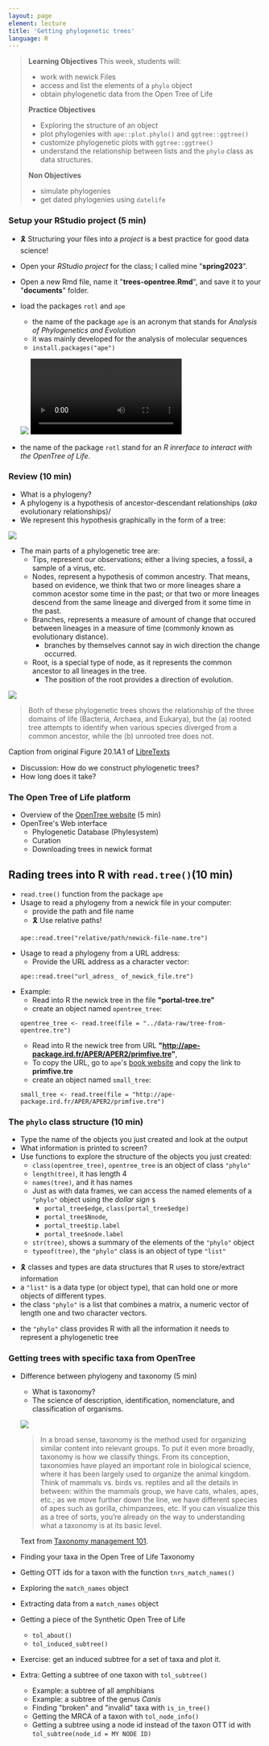 ```yaml
---
layout: page
element: lecture
title: 'Getting phylogenetic trees'
language: R
---
```

> **Learning Objectives**
> This week, students will:
> - work with newick Files
> - access and list the elements of a `phylo` object
> - obtain phylogenetic data from the Open Tree of Life
>
> **Practice Objectives**
> - Exploring the structure of an object
> - plot phylogenies with `ape::plot.phylo()` and `ggtree::ggtree()`
> - customize phylogenetic plots with `ggtree::ggtree()`
> - understand the relationship between lists and the `phylo` class as data structures.
>
> **Non Objectives**
> - simulate phylogenies
> - get dated phylogenies using `datelife`


### Setup your RStudio project (5 min)

- 🎗️ Structuring your files into a _project_ is a best practice for good data science!
- Open your _RStudio project_ for the class; I called mine "**spring2023**".
- Open a new Rmd file, name it "**trees-opentree.Rmd**", and save it to your "**documents**" folder.
- load the packages `rotl` and `ape`
  - the name of the package `ape` is an acronym that stands for _Analysis of Phylogenetics and Evolution_
  - it was mainly developed for the analysis of molecular sequences
  - `install.packages("ape")`

  ![](http://ape-package.ird.fr/APER/APER2/APER2_cover.jpg)
  ![](http://ape-package.ird.fr/video/bdna.webm)
- the name of the package `rotl` stand for an _R inrerface to interact with the OpenTree of Life_.

### Review (10 min)

- What is a phylogeny?
- A phylogeny is a hypothesis of ancestor-descendant relationships (_aka_ evolutionary relationships)/
- We represent this hypothesis graphically in the form of a tree:

![](https://slideplayer.com/slide/3369393/12/images/7/Branch+Length+%28Distance%29+~+Time.jpg)

- The main parts of a phylogenetic tree are:
  - Tips, represent our observations; either a living species, a fossil, a sample of a virus, etc.
  - Nodes, represent a hypothesis of common ancestry. That means, based on evidence, we think that two or more lineages share a common acestor some time in the past; or that two or more lineages descend from the same lineage and diverged from it some time in the past.
  - Branches, represents a measure of amount of change that occured between lineages in a measure of time (commonly known as evolutionary distance).
    - branches by themselves cannot say in wich direction the change occurred.
  - Root, is a special type of node, as it represents the common ancestor to all lineages in the tree.
    - The position of the root provides a direction of evolution.

![](https://s3-us-west-2.amazonaws.com/courses-images/wp-content/uploads/sites/1842/2017/05/26155615/figure-20-01-01.jpeg)

> Both of these phylogenetic trees shows the relationship of the three domains of life (Bacteria, Archaea, and Eukarya), but the (a) rooted tree attempts to identify when various species diverged from a common ancestor, while the (b) unrooted tree does not.

Caption from original Figure 20.1𝐴.1 of [LibreTexts](https://bio.libretexts.org/Bookshelves/Introductory_and_General_Biology/Book%3A_General_Biology_(Boundless)/20%3A_Phylogenies_and_the_History_of_Life/20.01%3A_Organizing_Life_on_Earth/20.1A%3A_Phylogenetic_Trees)

<!-- ![Expansion and collapse of VEGF diversity in major clades of the animal kingdom](https://www.biorxiv.org/content/biorxiv/early/2022/09/19/2022.09.19.507521/F4.large.jpg) -->

- Discussion: How do we construct phylogenetic trees?
- How long does it take?

### The Open Tree of Life platform

- Overview of the [OpenTree website](https://tree.opentreeoflife.org/opentree/argus/opentree13.4@ott93302) (5 min)
- OpenTree's Web interface
  - Phylogenetic Database (Phylesystem)
  - Curation
  - Downloading trees in newick format

## Rading trees into R with `read.tree()`(10 min)
- `read.tree()` function from the package `ape`
- Usage to read a phylogeny from a newick file in your computer:
  - provide the path and file name
  - 🎗️ Use relative paths!
  ```
  ape::read.tree("relative/path/newick-file-name.tre")
  ```
- Usage to read a phylogeny from a URL address:
  - Provide the URL address as a character vector:
  ```
  ape::read.tree("url_adress_ of_newick_file.tre")
  ```
- Example:
    - Read into R the newick tree in the file **"portal-tree.tre"**
    - create an object named `opentree_tree`:
    ```
    opentree_tree <- read.tree(file = "../data-raw/tree-from-opentree.tre")
    ```
    - Read into R the newick tree from URL **"http://ape-package.ird.fr/APER/APER2/primfive.tre"**,
    - To copy the URL, go to `ape`'s [book website](http://ape-package.ird.fr/APER.html) and copy the link to **primfive.tre**
    - create an object named `small_tree`:
    ```
    small_tree <- read.tree(file = "http://ape-package.ird.fr/APER/APER2/primfive.tre")
    ```

### The `phylo` class structure (10 min)
- Type the name of the objects you just created and look at the output
- What information is printed to screen?
- Use functions to explore the structure of the objects you just created:
  - `class(opentree_tree)`, `opentree_tree` is an object of class `"phylo"`
  - `length(tree)`, it has length 4
  - `names(tree)`, and it has names
  - Just as with data frames, we can access the named elements of a `"phylo"` object using the _dollar sign_ `$`
    - `portal_tree$edge`, `class(portal_tree$edge)`
    - `portal_tree$Nnode`,
    - `portal_tree$tip.label`
    - `portal_tree$node.label`
  - `str(tree)`, shows a summary of the elements of the `"phylo"` object
  - `typeof(tree)`, the `"phylo"` class is an object of type `"list"`
<!-- - Click on the name of the object on _RStudio's Environment pane_. -->
- 🎗️ classes and types are data structures that R uses to store/extract information
- a `"list"` is a data type (or object type), that can hold one or more objects of different types.
- the class `"phylo"` is a list that combines a matrix, a numeric vector of length one and two character vectors.
<!-- http://www.phytools.org/Cordoba2017/ex/2/Intro-to-phylogenies.html#:~:text=The%20%22phylo%22%20object%20in%20R&text=The%20object%20created%20in%20memory,different%20objects%20of%20different%20types. -->
- the `"phylo"` class provides R with all the information it needs to represent a phylogenetic tree

### Getting trees with specific taxa from OpenTree
- Difference between phylogeny and taxonomy (5 min)
  - What is taxonomy?
  - The science of description, identification, nomenclature, and classification of organisms.

  ![](https://faunafacts.com/wp-content/uploads/2022/01/taxonomy-infographic-final.jpg)

  > In a broad sense, taxonomy is the method used for organizing similar content into relevant groups. To put it even more broadly, taxonomy is how we classify things. From its conception, taxonomies have played an important role in biological science, where it has been largely used to organize the animal kingdom. Think of mammals vs. birds vs. reptiles and all the details in between: within the mammals group, we have cats, whales, apes, etc.; as we move further down the line, we have different species of apes such as gorilla, chimpanzees, etc. If you can visualize this as a tree of sorts, you’re already on the way to understanding what a taxonomy is at its basic level.

  Text from [Taxonomy management 101](https://www.poolparty.biz/learning-hub/taxonomy-management-101).

- Finding your taxa in the Open Tree of Life Taxonomy
- Getting OTT ids for a taxon with the function `tnrs_match_names()`
- Exploring the `match_names` object
- Extracting data from a `match_names` object
- Getting a piece of the Synthetic Open Tree of Life
  - `tol_about()`
  - `tol_induced_subtree()`

- Exercise: get an induced subtree for a set of taxa and plot it.

- Extra: Getting a subtree of one taxon with `tol_subtree()`
  - Example: a subtree of all amphibians
  - Example: a subtree of the genus _Canis_
  - Finding "broken" and "invalid" taxa with `is_in_tree()`
  - Getting the MRCA of a taxon with `tol_node_info()`
  - Getting a subtree using a node id instead of the taxon OTT id with `tol_subtree(node_id = MY NODE ID)`
